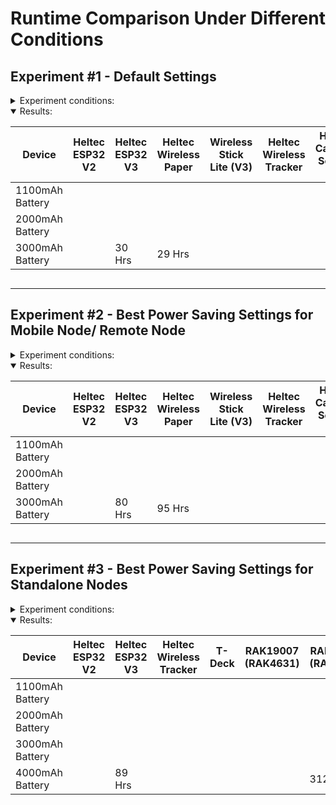 # Runtime Comparison Under Different Conditions

## Experiment #1 - Default Settings

<details>
  <summary style="cursor: pointer;">Experiment conditions:</summary>
  <ul>
    <li>Firmware 2.3.12</li>    
    <li>Client Mode</li>
    <li>Screen Timeout: 60 sec</li>
    <li>Power Savemode Dissabled.
    <li>Frequency 906</li>
    <li>Connected to Android phone via Bluetooth.</li>
  </ul>
  <p>Use case: Mobile Node/ Remote Node.</p>
</details>
<details open>
  <summary style="cursor: pointer;">Results:</summary>
  <div style="overflow-x: auto;">
    <table>
      <thead>
        <tr>
          <th>Device</th>
          <th>Heltec ESP32 V2</th>
          <th>Heltec ESP32 V3</th>
          <th>Heltec Wireless Paper</th>
          <th>Wireless Stick Lite (V3)</th>
          <th>Heltec Wireless Tracker</th>
          <th>Heltec Capsule Sensor V3</th>
          <th>T-Deck</th>
          <th>RAK19007 (RAK4631)</th>
          <th>RAK19003 (RAK4631)</th>          
        </tr>
      </thead>
      <tbody>
        <tr>
          <td>1100mAh Battery</td>
          <td></td><!--Heltec V2-->
          <td></td><!--Heltec V3-->
          <td></td><!--Wireless Paper-->
          <td></td><!--Wireless Stick Lite-->
          <td></td><!--Wireless Tracker-->
          <td></td><!--Capsule Sensor V3-->
          <td></td><!--T-Deck-->
          <td></td><!--RAKRAK19007-->
          <td></td><!--RAKRAK19003-->          
        </tr>
        <tr>
          <td>2000mAh Battery</td>
          <td></td><!--Heltec V2-->
          <td></td><!--Heltec V3-->
          <td></td><!--Wireless Paper-->
          <td></td><!--Wireless Stick Lite-->
          <td></td><!--Wireless Tracker-->
          <td></td><!--Capsule Sensor V3-->
          <td></td><!--T-Deck-->
          <td></td><!--RAKRAK19007-->
          <td></td><!--RAKRAK19003-->          
        </tr>
        <tr>
          <td>3000mAh Battery</td>
          <td></td><!--Heltec V2-->
          <td>30 Hrs</td><!--Heltec V3-->
          <td>29 Hrs</td><!--Wireless Paper-->
          <td></td><!--Wireless Stick Lite-->
          <td></td><!--Wireless Tracker-->
          <td></td><!--Capsule Sensor V3-->
          <td></td><!--T-Deck-->
          <td></td><!--RAKRAK19007-->
          <td></td><!--RAKRAK19003-->          
        </tr>
      </tbody>
    </table>
  </div>
</details>

---

## Experiment #2 - Best Power Saving Settings for Mobile Node/ Remote Node 

<details>
  <summary style="cursor: pointer;">Experiment conditions:</summary>
  <ul>
    <li>Firmware 2.3.12</li>       
    <li>Client Mode</li>
    <li>Screen Timeout: 60 sec</li>
    <li>Power Savemode Enabled.
      <details>
        <summary style="cursor: pointer;">Details:</a></summary>
        <ul>
          <li>Note that RAK devices cannot support this mode.</li>
          <li>Power save mode is enabled to extend battery life, it does this by enabling Lite Sleep on ESP32 devices when there's no traffic on the mesh.</li>
          <li>The node will still retransmit any packets while on Lite Sleep and go back to sleep after.</li>
          <li>The Node will wake from Lite Sleep when activity is detected on the mesh, when button is pressed or when sleep duration setting is reached.</li>
          <li>During Lite sleep, the Bluetooth will go on Sleep Mode, making the node draw very low currents. But you will not be able to change settings with the app in this mode.</li>
          <li>After the node is awake. It will automatically reconnect to the app and notify if any messages have been received. You can change settings when this happens.</li>
        </ul>
      </details>
    </li>
    <li>Lite Sleep Duration: 1800 sec (30min)
      <details>
        <summary style="cursor: pointer;">Details:</a></summary>
        <ul>
          <li>This setting tells the node how long to maintain Lite Sleep for, this way you can time when you can reconnect to remote nodes with the app should you need to change settings.</li>
        </ul>
      </details>
    </li>
    <li>Frequency 906</li>
    <li>Connected to Android phone via Bluetooth.</li>
  </ul>
  <p>Use case: Mobile Node/ Remote Node.</p>
  </details>
<details open>
  <summary style="cursor: pointer;">Results:</summary>
  <div style="overflow-x: auto;">
    <table>
      <thead>
        <tr>
          <th>Device</th>
          <th>Heltec ESP32 V2</th>
          <th>Heltec ESP32 V3</th>
          <th>Heltec Wireless Paper</th>
          <th>Wireless Stick Lite (V3)</th>
          <th>Heltec Wireless Tracker</th>
          <th>Heltec Capsule Sensor V3</th>
          <th>T-Deck</th>
          <th>RAK19007 (RAK4631)</th>
          <th>RAK19003 (RAK4631)</th>      
        </tr>
      </thead>
      <tbody>
        <tr>
          <td>1100mAh Battery</td>
          <td></td><!--Heltec V2-->
          <td></td><!--Heltec V3-->
          <td></td><!--Wireless Paper-->
          <td></td><!--Wireless Stick Lite-->
          <td></td><!--Wireless Tracker-->
          <td></td><!--Capsule Sensor V3-->
          <td></td><!--T-Deck-->
          <td></td><!--RAKRAK19007-->
          <td></td><!--RAKRAK19003-->          
        </tr>
        <tr>
          <td>2000mAh Battery</td>
          <td></td><!--Heltec V2-->
          <td></td><!--Heltec V3-->
          <td></td><!--Wireless Paper-->
          <td></td><!--Wireless Stick Lite-->
          <td></td><!--Wireless Tracker-->
          <td></td><!--Capsule Sensor V3-->
          <td></td><!--T-Deck-->
          <td></td><!--RAKRAK19007-->
          <td></td><!--RAKRAK19003-->   
        </tr>
        <tr>
          <td>3000mAh Battery</td>
          <td></td><!--Heltec V2-->
          <td>80 Hrs</td><!--Heltec V3-->
          <td>95 Hrs</td><!--Wireless Paper-->
          <td></td><!--Wireless Stick Lite-->
          <td></td><!--Wireless Tracker-->
          <td></td><!--Capsule Sensor V3-->
          <td></td><!--T-Deck-->
          <td></td><!--RAKRAK19007-->
          <td></td><!--RAKRAK19003-->   
        </tr>
      </tbody>
    </table>
  </div>
</details>

---

## Experiment #3 - Best Power Saving Settings for Standalone Nodes 

<details>
  <summary style="cursor: pointer;">Experiment conditions:</summary>
  <ul>
    <li>Firmware 2.3.12</li>       
    <li>Client Mode</li>
    <li>Screen Timeout: 60 sec</li>
    <li>Power Savemode Enabled.
      <details>
        <summary style="cursor: pointer;">Details:</a></summary>
        <ul>
          <li>Note that RAK devices cannot support this mode.</li>
          <li>Power save mode is enabled to extend battery life, it does this by enabling Lite Sleep on ESP32 devices when there's no traffic on the mesh.</li>
          <li>The node will still retransmit any packets while on Lite Sleep and go back to sleep after.</li>
          <li>The Node will wake from Lite Sleep when activity is detected on the mesh, when button is pressed or when sleep duration setting is reached.</li>
          <li>During Lite sleep, the Bluetooth will go on Sleep Mode, making the node draw very low currents. But you will not be able to change settings with the app in this mode.</li>
          <li>After the node is awake. It will automatically reconnect to the app and notify if any messages have been received. You can change settings when this happens.</li>
        </ul>
      </details>
    </li>
    <li>Lite Sleep Duration: 1800 sec (30min)
      <details>
        <summary style="cursor: pointer;">Details:</a></summary>
        <ul>
          <li>This setting tells the node how long to maintain Lite Sleep for, this way you can time when you can reconnect to remote nodes with the app should you need to change settings.</li>
        </ul>
      </details>
    </li>
    <li>Frequency 906</li>
    <li>Connected to Android phone via Bluetooth.</li>
    <li>CardKB Attached (Tdeck Comes with its own keyboard)</li>
  </ul>
  <p>Use case: Mobile Node/ Standalone</p>
</details>
<details open>
  <summary style="cursor: pointer;">Results:</summary>
  <div style="overflow-x: auto;">
    <table>
      <thead>
        <tr>
          <th>Device</th>
          <th>Heltec ESP32 V2</th>
          <th>Heltec ESP32 V3</th>
          <th>Heltec Wireless Tracker</th>
          <th>T-Deck</th>
          <th>RAK19007 (RAK4631)</th>
          <th>RAK19003 (RAK4631)</th>    
        </tr>
      </thead>
      <tbody>
        <tr>
          <td>1100mAh Battery</td>
          <td></td><!--Heltec V2-->
          <td></td><!--Heltec V3-->
          <td></td><!--Wireless Tracker-->
          <td></td><!--T-Deck-->
          <td></td><!--RAKRAK19007-->
          <td></td><!--RAKRAK19003-->   
        </tr>
        <tr>
          <td>2000mAh Battery</td>
          <td></td><!--Heltec V2-->
          <td></td><!--Heltec V3-->
          <td></td><!--Wireless Tracker-->
          <td></td><!--T-Deck-->
          <td></td><!--RAKRAK19007-->
          <td></td><!--RAKRAK19003-->   
        </tr>
        <tr>
          <td>3000mAh Battery</td>
          <td></td><!--Heltec V2-->
          <td></td><!--Heltec V3-->
          <td></td><!--Wireless Tracker-->
          <td></td><!--T-Deck-->
          <td></td><!--RAKRAK19007-->
          <td></td><!--RAKRAK19003-->   
        </tr>
        <tr>
          <td>4000mAh Battery</td>
          <td></td><!--Heltec V2-->
          <td>89 Hrs</td><!--Heltec V3-->
          <td></td><!--Wireless Tracker-->
          <td></td><!--T-Deck-->
          <td></td><!--RAKRAK19007-->
          <td>312 Hrs</td><!--RAKRAK19003-->   
        </tr>
      </tbody>
    </table>
  </div>
</details>
